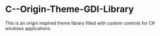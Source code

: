 C--Origin-Theme-GDI-Library
===========================

This is an origin inspired theme library filled with custom controls for C# windows applications.
